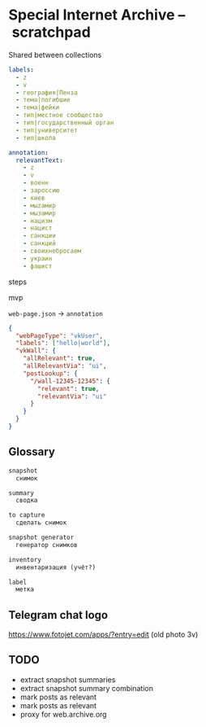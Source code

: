 # Special Internet Archive – scratchpad

Shared between collections

```yaml
labels:
  - z
  - v
  - география|Пенза
  - тема|погибшие
  - тема|фейки
  - тип|местное сообщество
  - тип|государственный орган
  - тип|университет
  - тип|школа

annotation:
  relevantText:
    - z
    - v
    - военн
    - зароссию
    - киев
    - мыzaмир
    - мызaмир
    - нацизм
    - нацист
    - санкции
    - санкций
    - своихнебросаем
    - украин
    - фашист
```

steps

mvp

`web-page.json` → `annotation`

```json
{
  "webPageType": "vkUser",
  "labels": ["hello|world"],
  "vkWall": {
    "allRelevant": true,
    "allRelevantVia": "ui",
    "postLookup": {
      "/wall-12345-12345": {
        "relevant": true,
        "relevantVia": "ui"
      }
    }
  }
}
```

## Glossary

```txt
snapshot
  снимок

summary
  сводка

to capture
  сделать снимок

snapshot generator
  генератор снимков

inventory
  инвентаризация (учёт?)

label
  метка
```

## Telegram chat logo

https://www.fotojet.com/apps/?entry=edit (old photo 3v)

## TODO

- extract snapshot summaries
- extract snapshot summary combination
- mark posts as relevant
- mark posts as relevant
- proxy for web.archive.org
